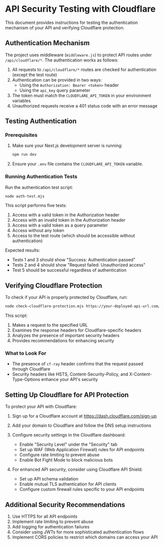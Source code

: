# API Security Testing with Cloudflare

This document provides instructions for testing the authentication mechanism of your API and verifying Cloudflare protection.

## Authentication Mechanism

The project uses middleware (`middleware.js`) to protect API routes under `/api/cloudflare/*`. The authentication works as follows:

1. All requests to `/api/cloudflare/*` routes are checked for authentication (except the test route)
2. Authentication can be provided in two ways:
   - Using the `Authorization: Bearer <token>` header
   - Using the `api_key` query parameter
3. The token must match the `CLOUDFLARE_API_TOKEN` in your environment variables
4. Unauthorized requests receive a 401 status code with an error message

## Testing Authentication

### Prerequisites

1. Make sure your Next.js development server is running:

   ```bash
   npm run dev
   ```

2. Ensure your `.env` file contains the `CLOUDFLARE_API_TOKEN` variable.

### Running Authentication Tests

Run the authentication test script:

```bash
node auth-test.mjs
```

This script performs five tests:

1. Access with a valid token in the Authorization header
2. Access with an invalid token in the Authorization header
3. Access with a valid token as a query parameter
4. Access without any token
5. Access to the test route (which should be accessible without authentication)

Expected results:

- Tests 1 and 3 should show "Success: Authentication passed"
- Tests 2 and 4 should show "Request failed: Unauthorized access"
- Test 5 should be successful regardless of authentication

## Verifying Cloudflare Protection

To check if your API is properly protected by Cloudflare, run:

```bash
node check-cloudflare-protection.mjs https://your-deployed-api-url.com/api/cloudflare/test
```

This script:

1. Makes a request to the specified URL
2. Examines the response headers for Cloudflare-specific headers
3. Analyzes the presence of important security headers
4. Provides recommendations for enhancing security

### What to Look For

- The presence of `cf-ray` header confirms that the request passed through Cloudflare
- Security headers like HSTS, Content-Security-Policy, and X-Content-Type-Options enhance your API's security

## Setting Up Cloudflare for API Protection

To protect your API with Cloudflare:

1. Sign up for a Cloudflare account at https://dash.cloudflare.com/sign-up
2. Add your domain to Cloudflare and follow the DNS setup instructions
3. Configure security settings in the Cloudflare dashboard:

   - Enable "Security Level" under the "Security" tab
   - Set up WAF (Web Application Firewall) rules for API endpoints
   - Configure rate limiting to prevent abuse
   - Enable Bot Fight Mode to block malicious bots

4. For enhanced API security, consider using Cloudflare API Shield:
   - Set up API schema validation
   - Enable mutual TLS authentication for API clients
   - Configure custom firewall rules specific to your API endpoints

## Additional Security Recommendations

1. Use HTTPS for all API endpoints
2. Implement rate limiting to prevent abuse
3. Add logging for authentication failures
4. Consider using JWTs for more sophisticated authentication flows
5. Implement CORS policies to restrict which domains can access your API

